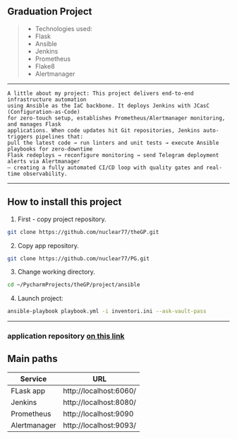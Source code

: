## Graduation Project

> - Technologies used:
> - Flask
> - Ansible
> - Jenkins
> - Prometheus
> - Flake8
> - Alertmanager

---

~~~
A little about my project: This project delivers end-to-end infrastructure automation
using Ansible as the IaC backbone. It deploys Jenkins with JCasC (Configuration-as-Code)
for zero-touch setup, establishes Prometheus/Alertmanager monitoring, and manages Flask
applications. When code updates hit Git repositories, Jenkins auto-triggers pipelines that:
pull the latest code → run linters and unit tests → execute Ansible playbooks for zero-downtime
Flask redeploys → reconfigure monitoring → send Telegram deployment alerts via Alertmanager
– creating a fully automated CI/CD loop with quality gates and real-time observability.
~~~
---

## How to install this project 

1. First - copy project repository.

```bash
git clone https://github.com/nuclear77/theGP.git
```
2. Copy app repository.
```bash
git clone https://github.com/nuclear77/PG.git
```

3. Change working directory.

```bash
cd ~/PycharmProjects/theGP/project/ansible
```

4. Launch project:

```bash
ansible-playbook playbook.yml -i inventori.ini --ask-vault-pass
```

---
### application repository [on this link](https://github.com/nuclear77/PG) 

## Main paths

| Service      | URL                    |
|--------------|------------------------|
| FLask app    | http://localhost:6060/ |
| Jenkins      | http://localhost:8080/ |
| Prometheus   | http://localhost:9090  |
| Alertmanager | http://localhost:9093/ |
